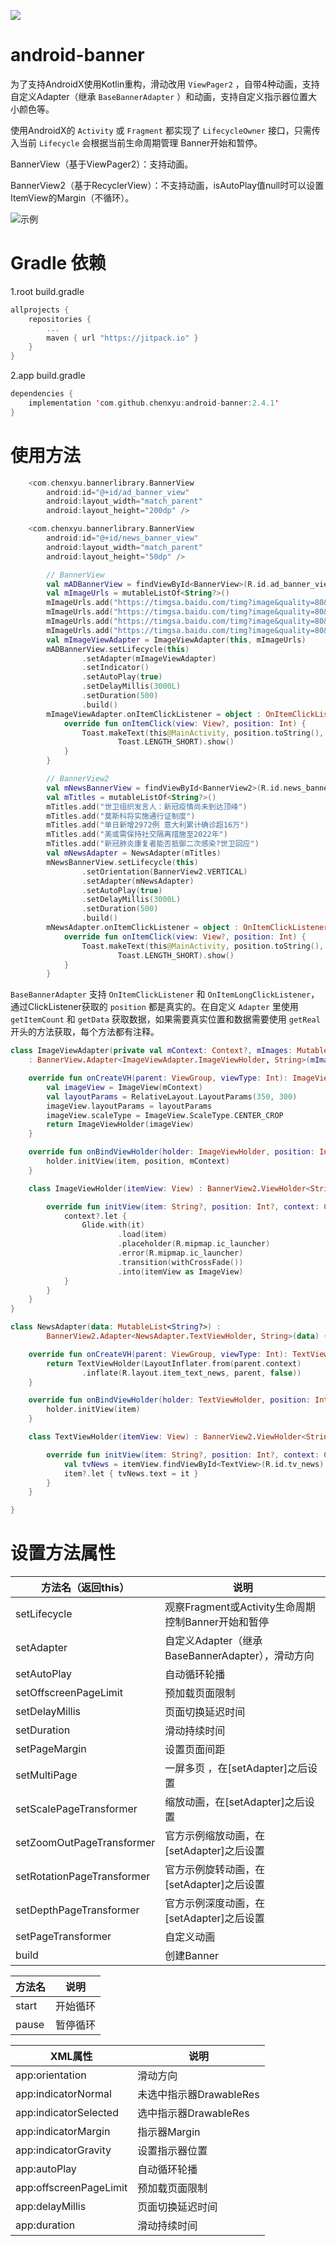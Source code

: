 [![](https://jitpack.io/v/chenxyu/android-banner.svg)](https://jitpack.io/#chenxyu/android-banner)

# android-banner
为了支持AndroidX使用Kotlin重构，滑动改用 `ViewPager2` ，自带4种动画，支持自定义Adapter（继承 `BaseBannerAdapter` ）和动画，支持自定义指示器位置大小颜色等。

使用AndroidX的 `Activity` 或 `Fragment` 都实现了 `LifecycleOwner` 接口，只需传入当前 `Lifecycle` 会根据当前生命周期管理 Banner开始和暂停。


BannerView（基于ViewPager2）：支持动画。

BannerView2（基于RecyclerView）：不支持动画，isAutoPlay值null时可以设置ItemView的Margin（不循环）。

![示例](https://img-blog.csdnimg.cn/20200416104537970.gif#pic_center)

# Gradle 依赖

1.root build.gradle

```kotlin
allprojects {
	repositories {
		...
		maven { url "https://jitpack.io" }
	}
}
```

2.app build.gradle

```kotlin
dependencies {
	implementation 'com.github.chenxyu:android-banner:2.4.1'
}
```

# 使用方法

```kotlin
    <com.chenxyu.bannerlibrary.BannerView
        android:id="@+id/ad_banner_view"
        android:layout_width="match_parent"
        android:layout_height="200dp" />

    <com.chenxyu.bannerlibrary.BannerView
        android:id="@+id/news_banner_view"
        android:layout_width="match_parent"
        android:layout_height="50dp" />

        // BannerView
        val mADBannerView = findViewById<BannerView>(R.id.ad_banner_view)
        val mImageUrls = mutableListOf<String?>()
        mImageUrls.add("https://timgsa.baidu.com/timg?image&quality=80&size=b9999_10000&sec=1583151718678&di=b0d073ad41f1e125aa7ee4abfcc9e2aa&imgtype=0&src=http%3A%2F%2Fn.sinaimg.cn%2Fsinacn%2Fw1920h1080%2F20180106%2F9692-fyqincu7584307.jpg")
        mImageUrls.add("https://timgsa.baidu.com/timg?image&quality=80&size=b9999_10000&sec=1583151462489&di=472f98f77c71a36dc90cde4ced4bb9e9&imgtype=0&src=http%3A%2F%2Fvsd-picture.cdn.bcebos.com%2F4649cd5d6dac13c4ae0901967f988fa691be04a9.jpg")
        mImageUrls.add("https://timgsa.baidu.com/timg?image&quality=80&size=b9999_10000&sec=1583151590305&di=09f460cb77e3cee5caae3d638c637abc&imgtype=0&src=http%3A%2F%2Fb-ssl.duitang.com%2Fuploads%2Fitem%2F201312%2F27%2F20131227233022_Bd3Ft.jpeg")
        mImageUrls.add("https://timgsa.baidu.com/timg?image&quality=80&size=b9999_10000&sec=1583151690450&di=c33be331339fbc65459864f802fa1cc7&imgtype=0&src=http%3A%2F%2Fn.sinaimg.cn%2Fsinacn%2Fw1142h639%2F20180203%2F9979-fyrcsrx2995071.png")
        val mImageViewAdapter = ImageViewAdapter(this, mImageUrls)
        mADBannerView.setLifecycle(this)
                .setAdapter(mImageViewAdapter)
                .setIndicator()
                .setAutoPlay(true)
                .setDelayMillis(3000L)
                .setDuration(500)
                .build()
        mImageViewAdapter.onItemClickListener = object : OnItemClickListener {
            override fun onItemClick(view: View?, position: Int) {
                Toast.makeText(this@MainActivity, position.toString(),
                        Toast.LENGTH_SHORT).show()
            }
        }

        // BannerView2
        val mNewsBannerView = findViewById<BannerView2>(R.id.news_banner_view)
        val mTitles = mutableListOf<String?>()
        mTitles.add("世卫组织发言人：新冠疫情尚未到达顶峰")
        mTitles.add("莫斯科将实施通行证制度")
        mTitles.add("单日新增2972例 意大利累计确诊超16万")
        mTitles.add("美或需保持社交隔离措施至2022年")
        mTitles.add("新冠肺炎康复者能否抵御二次感染?世卫回应")
        val mNewsAdapter = NewsAdapter(mTitles)
        mNewsBannerView.setLifecycle(this)
                .setOrientation(BannerView2.VERTICAL)
                .setAdapter(mNewsAdapter)
                .setAutoPlay(true)
                .setDelayMillis(3000L)
                .setDuration(500)
                .build()
        mNewsAdapter.onItemClickListener = object : OnItemClickListener {
            override fun onItemClick(view: View?, position: Int) {
                Toast.makeText(this@MainActivity, position.toString(),
                        Toast.LENGTH_SHORT).show()
            }
        }
```
`BaseBannerAdapter` 支持 `OnItemClickListener` 和 `OnItemLongClickListener`，通过ClickListener获取的 `position` 都是真实的。在自定义 `Adapter` 里使用 `getItemCount` 和 `getData` 获取数据，如果需要真实位置和数据需要使用 `getReal` 开头的方法获取，每个方法都有注释。

```kotlin
class ImageViewAdapter(private val mContext: Context?, mImages: MutableList<String?>)
    : BannerView.Adapter<ImageViewAdapter.ImageViewHolder, String>(mImages) {

    override fun onCreateVH(parent: ViewGroup, viewType: Int): ImageViewHolder {
        val imageView = ImageView(mContext)
        val layoutParams = RelativeLayout.LayoutParams(350, 300)
        imageView.layoutParams = layoutParams
        imageView.scaleType = ImageView.ScaleType.CENTER_CROP
        return ImageViewHolder(imageView)
    }

    override fun onBindViewHolder(holder: ImageViewHolder, position: Int, item: String?) {
        holder.initView(item, position, mContext)
    }

    class ImageViewHolder(itemView: View) : BannerView2.ViewHolder<String>(itemView) {

        override fun initView(item: String?, position: Int?, context: Context?) {
            context?.let {
                Glide.with(it)
                        .load(item)
                        .placeholder(R.mipmap.ic_launcher)
                        .error(R.mipmap.ic_launcher)
                        .transition(withCrossFade())
                        .into(itemView as ImageView)
            }
        }
    }
}

class NewsAdapter(data: MutableList<String?>) :
        BannerView2.Adapter<NewsAdapter.TextViewHolder, String>(data) {

    override fun onCreateVH(parent: ViewGroup, viewType: Int): TextViewHolder {
        return TextViewHolder(LayoutInflater.from(parent.context)
                .inflate(R.layout.item_text_news, parent, false))
    }

    override fun onBindViewHolder(holder: TextViewHolder, position: Int, item: String?) {
        holder.initView(item)
    }

    class TextViewHolder(itemView: View) : BannerView2.ViewHolder<String>(itemView) {

        override fun initView(item: String?, position: Int?, context: Context?) {
            val tvNews = itemView.findViewById<TextView>(R.id.tv_news)
            item?.let { tvNews.text = it }
        }
    }

}
```

# 设置方法属性


| 方法名（返回this） | 说明 |
|--|--|
| setLifecycle | 观察Fragment或Activity生命周期控制Banner开始和暂停 |
| setAdapter | 自定义Adapter（继承BaseBannerAdapter），滑动方向 |
| setAutoPlay | 自动循环轮播 |
| setOffscreenPageLimit | 预加载页面限制 |
| setDelayMillis | 页面切换延迟时间 |
| setDuration | 滑动持续时间 |
| setPageMargin | 设置页面间距 |
| setMultiPage | 一屏多页 ，在[setAdapter]之后设置 |
| setScalePageTransformer | 缩放动画，在[setAdapter]之后设置 |
| setZoomOutPageTransformer | 官方示例缩放动画，在[setAdapter]之后设置 |
| setRotationPageTransformer | 官方示例旋转动画，在[setAdapter]之后设置 |
| setDepthPageTransformer | 官方示例深度动画，在[setAdapter]之后设置 |
| setPageTransformer | 自定义动画 |
| build | 创建Banner |

| 方法名 | 说明 |
|--|--|
| start | 开始循环 |
| pause | 暂停循环 |

| XML属性 | 说明 |
|--|--|
| app:orientation | 滑动方向 |
| app:indicatorNormal | 未选中指示器DrawableRes |
| app:indicatorSelected | 选中指示器DrawableRes |
| app:indicatorMargin | 指示器Margin |
| app:indicatorGravity | 设置指示器位置 |
| app:autoPlay | 自动循环轮播 |
| app:offscreenPageLimit | 预加载页面限制 |
| app:delayMillis | 页面切换延迟时间 |
| app:duration | 滑动持续时间 |

